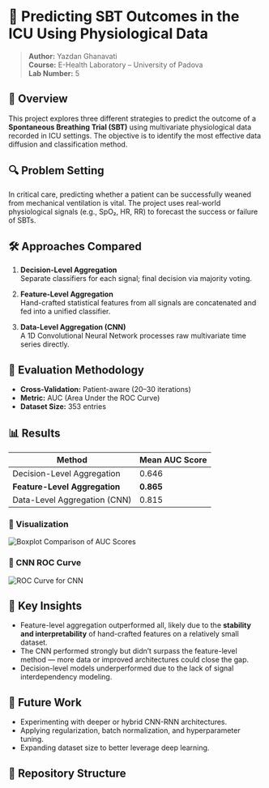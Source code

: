 # 🧠 Predicting SBT Outcomes in the ICU Using Physiological Data

> **Author:** Yazdan Ghanavati  
> **Course:** E-Health Laboratory – University of Padova  
> **Lab Number:** 5

## 📌 Overview

This project explores three different strategies to predict the outcome of a **Spontaneous Breathing Trial (SBT)** using multivariate physiological data recorded in ICU settings. The objective is to identify the most effective data diffusion and classification method.

## 🔍 Problem Setting

In critical care, predicting whether a patient can be successfully weaned from mechanical ventilation is vital. The project uses real-world physiological signals (e.g., SpO₂, HR, RR) to forecast the success or failure of SBTs.

## 🛠️ Approaches Compared

1. **Decision-Level Aggregation**  
   Separate classifiers for each signal; final decision via majority voting.

2. **Feature-Level Aggregation**  
   Hand-crafted statistical features from all signals are concatenated and fed into a unified classifier.

3. **Data-Level Aggregation (CNN)**  
   A 1D Convolutional Neural Network processes raw multivariate time series directly.

## 🧪 Evaluation Methodology

- **Cross-Validation:** Patient-aware (20–30 iterations)  
- **Metric:** AUC (Area Under the ROC Curve)  
- **Dataset Size:** 353 entries

## 📊 Results

| Method                   | Mean AUC Score |
|--------------------------|----------------|
| Decision-Level Aggregation | 0.646          |
| **Feature-Level Aggregation** | **0.865**     |
| Data-Level Aggregation (CNN) | 0.815         |

### 🔹 Visualization

![Boxplot Comparison of AUC Scores](path/to/your/boxplot.png)

### 🔸 CNN ROC Curve

![ROC Curve for CNN](path/to/your/roc_curve.png)

## 🧠 Key Insights

- Feature-level aggregation outperformed all, likely due to the **stability and interpretability** of hand-crafted features on a relatively small dataset.
- The CNN performed strongly but didn’t surpass the feature-level method — more data or improved architectures could close the gap.
- Decision-level models underperformed due to the lack of signal interdependency modeling.

## 🚀 Future Work

- Experimenting with deeper or hybrid CNN-RNN architectures.
- Applying regularization, batch normalization, and hyperparameter tuning.
- Expanding dataset size to better leverage deep learning.

## 📂 Repository Structure

